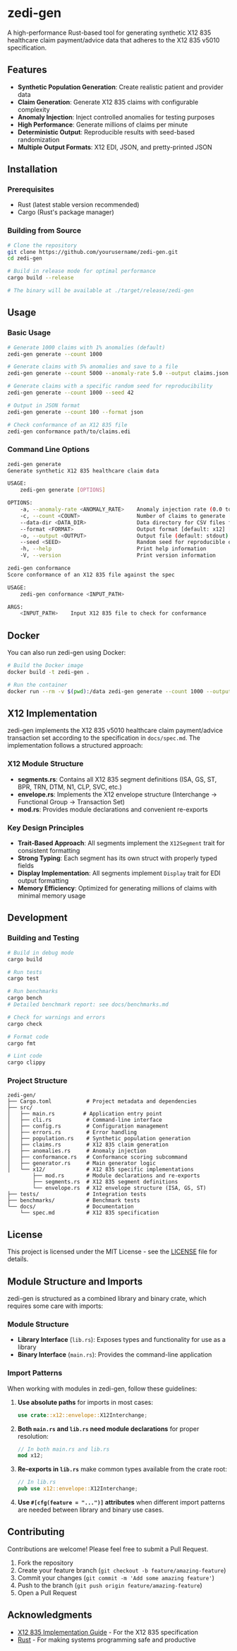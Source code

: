 # zedi-gen

A high-performance Rust-based tool for generating synthetic X12 835 healthcare claim payment/advice data that adheres to the X12 835 v5010 specification.

## Features

- **Synthetic Population Generation**: Create realistic patient and provider data
- **Claim Generation**: Generate X12 835 claims with configurable complexity
- **Anomaly Injection**: Inject controlled anomalies for testing purposes
- **High Performance**: Generate millions of claims per minute
- **Deterministic Output**: Reproducible results with seed-based randomization
- **Multiple Output Formats**: X12 EDI, JSON, and pretty-printed JSON

## Installation

### Prerequisites

- Rust (latest stable version recommended)
- Cargo (Rust's package manager)

### Building from Source

```bash
# Clone the repository
git clone https://github.com/yourusername/zedi-gen.git
cd zedi-gen

# Build in release mode for optimal performance
cargo build --release

# The binary will be available at ./target/release/zedi-gen
```

## Usage

### Basic Usage

```bash
# Generate 1000 claims with 1% anomalies (default)
zedi-gen generate --count 1000

# Generate claims with 5% anomalies and save to a file
zedi-gen generate --count 5000 --anomaly-rate 5.0 --output claims.json

# Generate claims with a specific random seed for reproducibility
zedi-gen generate --count 1000 --seed 42

# Output in JSON format
zedi-gen generate --count 100 --format json

# Check conformance of an X12 835 file
zedi-gen conformance path/to/claims.edi
```

### Command Line Options

```bash
zedi-gen generate
Generate synthetic X12 835 healthcare claim data

USAGE:
    zedi-gen generate [OPTIONS]

OPTIONS:
    -a, --anomaly-rate <ANOMALY_RATE>    Anomaly injection rate (0.0 to 100.0) [default: 1]
    -c, --count <COUNT>                  Number of claims to generate [default: 1000]
    --data-dir <DATA_DIR>                Data directory for CSV files for realistic generation [default: data]
    --format <FORMAT>                    Output format [default: x12] [possible values: x12, json, json-pretty]
    -o, --output <OUTPUT>                Output file (default: stdout)
    --seed <SEED>                        Random seed for reproducible output
    -h, --help                           Print help information
    -V, --version                        Print version information

zedi-gen conformance
Score conformance of an X12 835 file against the spec

USAGE:
    zedi-gen conformance <INPUT_PATH>

ARGS:
    <INPUT_PATH>    Input X12 835 file to check for conformance
```

## Docker

You can also run zedi-gen using Docker:

```bash
# Build the Docker image
docker build -t zedi-gen .

# Run the container
docker run --rm -v $(pwd):/data zedi-gen generate --count 1000 --output /data/claims.json
```

## X12 Implementation

zedi-gen implements the X12 835 v5010 healthcare claim payment/advice transaction set according to the specification in `docs/spec.md`. The implementation follows a structured approach:

### X12 Module Structure

- **segments.rs**: Contains all X12 835 segment definitions (ISA, GS, ST, BPR, TRN, DTM, N1, CLP, SVC, etc.)
- **envelope.rs**: Implements the X12 envelope structure (Interchange → Functional Group → Transaction Set)
- **mod.rs**: Provides module declarations and convenient re-exports

### Key Design Principles

- **Trait-Based Approach**: All segments implement the `X12Segment` trait for consistent formatting
- **Strong Typing**: Each segment has its own struct with properly typed fields
- **Display Implementation**: All segments implement `Display` trait for EDI output formatting
- **Memory Efficiency**: Optimized for generating millions of claims with minimal memory usage

## Development

### Building and Testing

```bash
# Build in debug mode
cargo build

# Run tests
cargo test

# Run benchmarks
cargo bench
# Detailed benchmark report: see docs/benchmarks.md

# Check for warnings and errors
cargo check

# Format code
cargo fmt

# Lint code
cargo clippy
```

### Project Structure

```
zedi-gen/
├── Cargo.toml           # Project metadata and dependencies
├── src/
│   ├── main.rs         # Application entry point
│   ├── cli.rs           # Command-line interface
│   ├── config.rs        # Configuration management
│   ├── errors.rs        # Error handling
│   ├── population.rs    # Synthetic population generation
│   ├── claims.rs        # X12 835 claim generation
│   ├── anomalies.rs     # Anomaly injection
│   ├── conformance.rs   # Conformance scoring subcommand
│   ├── generator.rs     # Main generator logic
│   └── x12/             # X12 835 specific implementations
        ├── mod.rs       # Module declarations and re-exports
        ├── segments.rs  # X12 835 segment definitions
        └── envelope.rs  # X12 envelope structure (ISA, GS, ST)
├── tests/               # Integration tests
├── benchmarks/          # Benchmark tests
└── docs/                # Documentation
    └── spec.md          # X12 835 specification
```

## License

This project is licensed under the MIT License - see the [LICENSE](LICENSE) file for details.

## Module Structure and Imports

zedi-gen is structured as a combined library and binary crate, which requires some care with imports:

### Module Structure

- **Library Interface** (`lib.rs`): Exposes types and functionality for use as a library
- **Binary Interface** (`main.rs`): Provides the command-line application 

### Import Patterns

When working with modules in zedi-gen, follow these guidelines:

1. **Use absolute paths** for imports in most cases:
   ```rust
   use crate::x12::envelope::X12Interchange;
   ```

2. **Both `main.rs` and `lib.rs` need module declarations** for proper resolution:
   ```rust
   // In both main.rs and lib.rs
   mod x12;
   ```

3. **Re-exports in `lib.rs`** make common types available from the crate root:
   ```rust
   // In lib.rs
   pub use x12::envelope::X12Interchange;
   ```

4. **Use `#[cfg(feature = "...")]` attributes** when different import patterns are needed between library and binary use cases.

## Contributing

Contributions are welcome! Please feel free to submit a Pull Request.

1. Fork the repository
2. Create your feature branch (`git checkout -b feature/amazing-feature`)
3. Commit your changes (`git commit -m 'Add some amazing feature'`)
4. Push to the branch (`git push origin feature/amazing-feature`)
5. Open a Pull Request

## Acknowledgments

- [X12 835 Implementation Guide](https://x12.org/products/health-care-claim-payment-advice-835) - For the X12 835 specification
- [Rust](https://www.rust-lang.org/) - For making systems programming safe and productive
